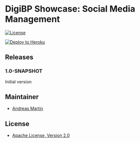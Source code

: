 # DigiBP Showcase: Social Media Management

[![License](http://img.shields.io/:license-apache-blue.svg)](http://www.apache.org/licenses/LICENSE-2.0.html)

[![Deploy to Heroku](https://www.herokucdn.com/deploy/button.png)](https://heroku.com/deploy)

## Releases

### 1.0-SNAPSHOT

Initial version

## Maintainer
- [Andreas Martin](https://github.com/andreasmartin)

## License

- [Apache License, Version 2.0](https://github.com/DigiBP/digibp-archetype-camunda-boot/blob/master/LICENSE)
